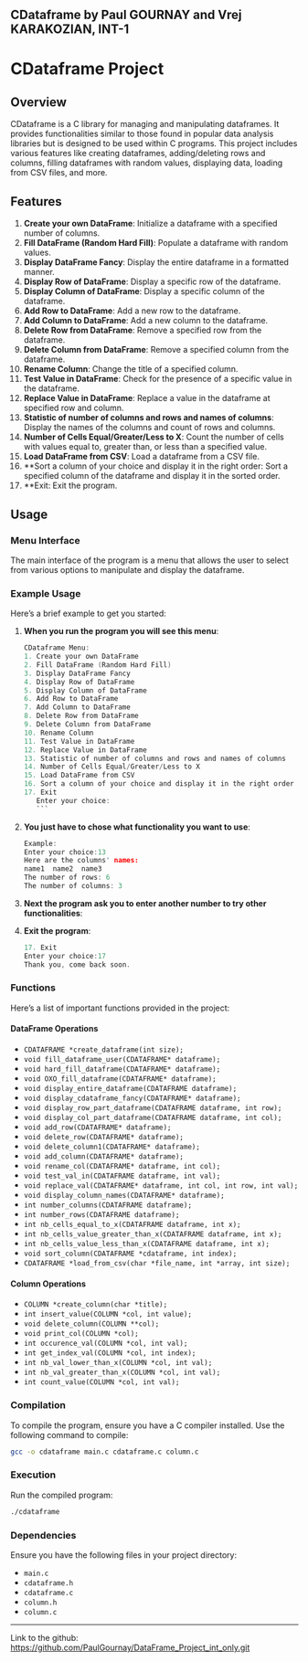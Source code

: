 CDataframe by Paul GOURNAY and Vrej KARAKOZIAN, INT-1
------------------------------------------------------
# CDataframe Project

## Overview
CDataframe is a C library for managing and manipulating dataframes. It provides functionalities similar to those found in popular data analysis libraries but is designed to be used within C programs. This project includes various features like creating dataframes, adding/deleting rows and columns, filling dataframes with random values, displaying data, loading from CSV files, and more.

## Features
1. **Create your own DataFrame**: Initialize a dataframe with a specified number of columns.
2. **Fill DataFrame (Random Hard Fill)**: Populate a dataframe with random values.
3. **Display DataFrame Fancy**: Display the entire dataframe in a formatted manner.
4. **Display Row of DataFrame**: Display a specific row of the dataframe.
5. **Display Column of DataFrame**: Display a specific column of the dataframe.
6. **Add Row to DataFrame**: Add a new row to the dataframe.
7. **Add Column to DataFrame**: Add a new column to the dataframe.
8. **Delete Row from DataFrame**: Remove a specified row from the dataframe.
9. **Delete Column from DataFrame**: Remove a specified column from the dataframe.
10. **Rename Column**: Change the title of a specified column.
11. **Test Value in DataFrame**: Check for the presence of a specific value in the dataframe.
12. **Replace Value in DataFrame**: Replace a value in the dataframe at specified row and column.
13. **Statistic of number of columns and rows and names of columns**: Display the names of the columns and count of rows and columns.
14. **Number of Cells Equal/Greater/Less to X**: Count the number of cells with values equal to, greater than, or less than a specified value.
15. **Load DataFrame from CSV**: Load a dataframe from a CSV file.
16. **Sort a column of your choice and display it in the right order: Sort a specified column of the dataframe and display it in the sorted order.
17. **Exit: Exit the program.

## Usage

### Menu Interface
The main interface of the program is a menu that allows the user to select from various options to manipulate and display the dataframe.

### Example Usage
Here’s a brief example to get you started:

1. **When you run the program you will see this menu**:
    ```c
    CDataframe Menu:
   1. Create your own DataFrame
   2. Fill DataFrame (Random Hard Fill)
   3. Display DataFrame Fancy
   4. Display Row of DataFrame
   5. Display Column of DataFrame
   6. Add Row to DataFrame
   7. Add Column to DataFrame
   8. Delete Row from DataFrame
   9. Delete Column from DataFrame
   10. Rename Column
   11. Test Value in DataFrame
   12. Replace Value in DataFrame
   13. Statistic of number of columns and rows and names of columns
   14. Number of Cells Equal/Greater/Less to X
   15. Load DataFrame from CSV
   16. Sort a column of your choice and display it in the right order
   17. Exit
       Enter your choice:
       ```

2. **You just have to chose what functionality you want to use**:
    ```c
    Example:
    Enter your choice:13
   Here are the columns' names:
   name1  name2  name3  
   The number of rows: 6
   The number of columns: 3
    ```

3. **Next the program ask you to enter another number to try other functionalities**:

4. **Exit the program**:
    ```c
   17. Exit
   Enter your choice:17
   Thank you, come back soon.
    ```

### Functions
Here’s a list of important functions provided in the project:

#### DataFrame Operations
- `CDATAFRAME *create_dataframe(int size);`
- `void fill_dataframe_user(CDATAFRAME* dataframe);`
- `void hard_fill_dataframe(CDATAFRAME* dataframe);`
- `void OXO_fill_dataframe(CDATAFRAME* dataframe);`
- `void display_entire_dataframe(CDATAFRAME dataframe);`
- `void display_cdataframe_fancy(CDATAFRAME* dataframe);`
- `void display_row_part_dataframe(CDATAFRAME dataframe, int row);`
- `void display_col_part_dataframe(CDATAFRAME dataframe, int col);`
- `void add_row(CDATAFRAME* dataframe);`
- `void delete_row(CDATAFRAME* dataframe);`
- `void delete_column1(CDATAFRAME* dataframe);`
- `void add_column(CDATAFRAME* dataframe);`
- `void rename_col(CDATAFRAME* dataframe, int col);`
- `void test_val_in(CDATAFRAME dataframe, int val);`
- `void replace_val(CDATAFRAME* dataframe, int col, int row, int val);`
- `void display_column_names(CDATAFRAME* dataframe);`
- `int number_columns(CDATAFRAME dataframe);`
- `int number_rows(CDATAFRAME dataframe);`
- `int nb_cells_equal_to_x(CDATAFRAME dataframe, int x);`
- `int nb_cells_value_greater_than_x(CDATAFRAME dataframe, int x);`
- `int nb_cells_value_less_than_x(CDATAFRAME dataframe, int x);`
- `void sort_column(CDATAFRAME *cdataframe, int index);`
- `CDATAFRAME *load_from_csv(char *file_name, int *array, int size);`
#### Column Operations
- `COLUMN *create_column(char *title);`
- `int insert_value(COLUMN *col, int value);`
- `void delete_column(COLUMN **col);`
- `void print_col(COLUMN *col);`
- `int occurence_val(COLUMN *col, int val);`
- `int get_index_val(COLUMN *col, int index);`
- `int nb_val_lower_than_x(COLUMN *col, int val);`
- `int nb_val_greater_than_x(COLUMN *col, int val);`
- `int count_value(COLUMN *col, int val);`

### Compilation
To compile the program, ensure you have a C compiler installed. Use the following command to compile:
```sh
gcc -o cdataframe main.c cdataframe.c column.c
```

### Execution
Run the compiled program:
```sh
./cdataframe
```

### Dependencies
Ensure you have the following files in your project directory:
- `main.c`
- `cdataframe.h`
- `cdataframe.c`
- `column.h`
- `column.c`
------------------------------------------------------

Link to the github: https://github.com/PaulGournay/DataFrame_Project_int_only.git
